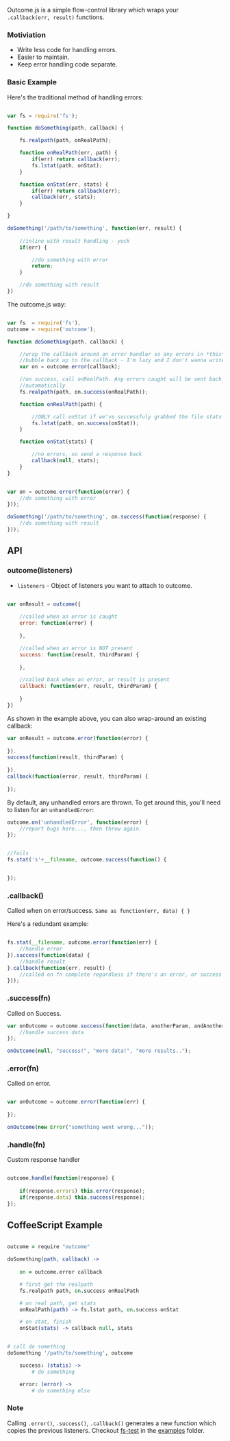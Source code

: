 

Outcome.js is a simple flow-control library which wraps your `.callback(err, result)` functions. 

### Motiviation

- Write less code for handling errors.
- Easier to maintain.
- Keep error handling code separate. 


### Basic Example

Here's the traditional method of handling errors:

```javascript

var fs = require('fs');

function doSomething(path, callback) {

	fs.realpath(path, onRealPath);

	function onRealPath(err, path) {
		if(err) return callback(err);
		fs.lstat(path, onStat);
	}

	function onStat(err, stats) {
		if(err) return callback(err);
		callback(err, stats);
	}

}

doSomething('/path/to/something', function(err, result) {
	
	//inline with result handling - yuck
	if(err) {

		//do something with error
		return;
	}

	//do something with result
})
```

The outcome.js way:

```javascript

var fs  = require('fs'),
outcome = require('outcome');

function doSomething(path, callback) {

	//wrap the callback around an error handler so any errors in *this* function
	//bubble back up to the callback - I'm lazy and I don't wanna write this stuff...
	var on = outcome.error(callback);

	//on success, call onRealPath. Any errors caught will be sent back
	//automatically
	fs.realpath(path, on.success(onRealPath));

	function onRealPath(path) {

		//ONLY call onStat if we've successfuly grabbed the file stats
		fs.lstat(path, on.success(onStat));
	}

	function onStat(stats) {

		//no errors, so send a response back
		callback(null, stats);
	}
}


var on = outcome.error(function(error) {
	//do something with error
}));

doSomething('/path/to/something', on.success(function(response) {
	//do something with result
}));

```

## API

### outcome(listeners)

- `listeners` - Object of listeners you want to attach to outcome.

```javascript

var onResult = outcome({
	
	//called when an error is caught
	error: function(error) {
		
	},

	//called when an error is NOT present
	success: function(result, thirdParam) {
		
	},

	//called back when an error, or result is present
	callback: function(err, result, thirdParam) {
		
	}
})

```

As shown in the example above, you can also wrap-around an existing callback:

```javascript
var onResult = outcome.error(function(error) {
	
}).
success(function(result, thirdParam) {
	
}).
callback(function(error, result, thirdParam) {
	
});
```


By default, any unhandled errors are thrown. To get around this, you'll need to listen for an `unhandledError`:

```javascript
outcome.on('unhandledError', function(error) {
	//report bugs here..., then throw again.
});


//fails
fs.stat('s'+__filename, outcome.success(function() {


});
```



### .callback()

Called when on error/success. `Same as function(err, data) { }`

Here's a redundant example:

```javascript

fs.stat(__filename, outcome.error(function(err) {
	//handle error
}).success(function(data) {
	//handle result
}.callback(function(err, result) {
	//called on fn complete regardless if there's an error, or success
}));

```

### .success(fn)

Called on Success.

```javascript
var onOutcome = outcome.success(function(data, anotherParam, andAnotherParam) {
	//handle success data
});

onOutcome(null, "success!", "more data!", "more results..");
```

### .error(fn)

Called on error.

```javascript

var onOutcome = outcome.error(function(err) {
	
});

onOutcome(new Error("something went wrong...")); 
```

### .handle(fn)

Custom response handler

```javascript

outcome.handle(function(response) {
	
	if(response.errors) this.error(response);
	if(response.data) this.success(response);
});

```


## CoffeeScript Example

```coffeescript

outcome = require "outcome"

doSomething(path, callback) ->
	
	on = outcome.error callback

	# first get the realpath
	fs.realpath path, on.success onRealPath

	# on real path, get stats
	onRealPath(path) -> fs.lstat path, on.success onStat

	# on stat, finish
	onStat(stats) -> callback null, stats


# call do something
doSomething '/path/to/something', outcome 

	success: (statis) ->
		# do something

	error: (error) ->
		# do something else


```


### Note

Calling `.error()`, `.success()`, `.callback()` generates a new function which copies the previous listeners. 
Checkout [fs-test](outcome.js/blob/master/examples/fs-test.js) in the [examples](outcome.js/blog/master/examples) folder.
